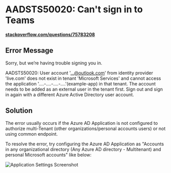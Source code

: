 # AADSTS50020: Can't sign in to Teams

[**stackoverflow.com/questions/75783208**](https://stackoverflow.com/questions/75783208/i-receive-the-error-aadsts50020-when-authenticating-in-an-azure-app-registration)

## Error Message

Sorry, but we’re having trouble signing you in.

AADSTS50020: User account '...@outlook.com' from identity provider 'live.com' does not exist in tenant 'Microsoft Services' and cannot access the application '....-....-....-....'(example-app) in that tenant. The account needs to be added as an external user in the tenant first. Sign out and sign in again with a different Azure Active Directory user account.

## Solution

The error usually occurs if the Azure AD Application is not configured to authorize multi-Tenant (other organizations/personal accounts users) or not using common endpoint.

To resolve the error, try configuring the Azure AD Application as "Accounts in any organizational directory (Any Azure AD directory - Multitenant) and personal Microsoft accounts" like below:

![Application Settings Screenshot](https://i.stack.imgur.com/bWqGP.png)
